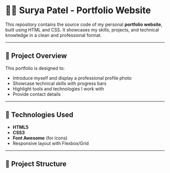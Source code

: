 # 👨‍💻 Surya Patel - Portfolio Website

This repository contains the source code of my personal **portfolio website**, built using HTML and CSS. It showcases my skills, projects, and technical knowledge in a clean and professional format.

---

## 📌 Project Overview

This portfolio is designed to:

- Introduce myself and display a professional profile photo
- Showcase technical skills with progress bars
- Highlight tools and technologies I work with
- Provide contact details

---

## 🧰 Technologies Used

- **HTML5**
- **CSS3**
- **Font Awesome** (for icons)
- Responsive layout with Flexbox/Grid

---

## 📂 Project Structure


